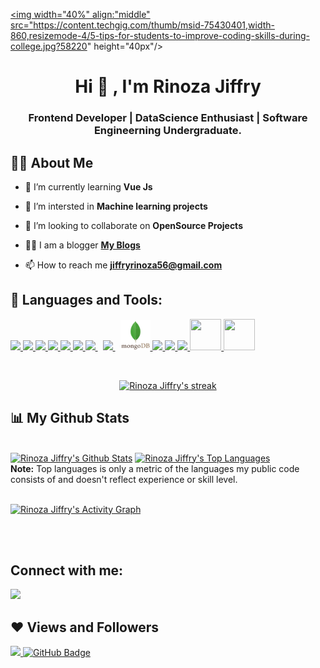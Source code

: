 <a href="#"><img width="40%" align:"middle" src="https://content.techgig.com/thumb/msid-75430401,width-860,resizemode-4/5-tips-for-students-to-improve-coding-skills-during-college.jpg?58220" height="40px"/></a>

<h1 align="center">Hi <span class="wave" >👋</span> , I'm Rinoza Jiffry</h1>
<h3 align="center">Frontend Developer | DataScience Enthusiast | Software Engineerning Undergraduate.</h3>


## 🙋‍♂️ About Me

- 🔭 I’m currently learning **Vue Js**

- 🌱 I’m intersted in **Machine learning projects**

- 👯 I’m looking to collaborate on **OpenSource Projects**

- 👨‍💻 I am a blogger **[My Blogs](https://rinoza-jiffry.medium.com/)**

- 📫 How to reach me **jiffryrinoza56@gmail.com**
  


## 🚀 Languages and Tools:

<p align="left"> 
    <a href="https://www.java.com" target="_blank"> <img src="https://img.icons8.com/color/48/000000/java-coffee-cup-logo.png"/> </a>
    <a href="https://reactjs.org/" target="_blank"> <img src="https://img.icons8.com/color/48/000000/react-native.png"/> </a>
    <a href="https://developer.mozilla.org/en-US/docs/Web/JavaScript" target="_blank"> <img src="https://img.icons8.com/color/48/000000/javascript.png"/> </a> 
    <a href="https://www.w3.org/html/" target="_blank"> <img src="https://img.icons8.com/color/48/000000/html-5.png"/> </a> 
    <a href="https://www.w3schools.com/css/" target="_blank"> <img src="https://img.icons8.com/color/48/000000/css3.png"/> </a>  
    <a href="https://www.python.org" target="_blank"> <img src="https://img.icons8.com/color/48/000000/python.png"/> </a> 
    <a style="padding-right:8px;" href="https://nodejs.org" target="_blank"> <img src="https://img.icons8.com/color/48/000000/nodejs.png"/> </a> 
    <a style="padding-right:8px;" href="https://www.mysql.com/" target="_blank"> <img src="https://img.icons8.com/fluent/50/000000/mysql-logo.png"/> </a>
    <a href="https://www.mongodb.com/" target="_blank"> <img src="https://raw.githubusercontent.com/devicons/devicon/master/icons/mongodb/mongodb-original-wordmark.svg" alt="mongodb" width="48" height="48"/> </a> 
    <a href="https://git-scm.com/" target="_blank"> <img src="https://img.icons8.com/color/48/000000/git.png"/> </a> 
    <a href="https://angularjs.org/" target="_blank"> <img src="https://img.icons8.com/color/48/000000/angularjs.png"> </a>
    <a href="https://www.r-project.org/" target="_blank"> <img src="https://img.icons8.com/windows/48/000000/r-project.png"/> </a>
    <a href="https://scikit-learn.org/stable/" target="_blank"> <img src="https://upload.wikimedia.org/wikipedia/commons/0/05/Scikit_learn_logo_small.svg" width="50" height="50"/> </a>
    <a href="https://www.tensorflow.org/" target="_blank"> <img src="https://www.vectorlogo.zone/logos/tensorflow/tensorflow-icon.svg" width="50" height="50"/> </a>

    
    
</p>

<!-- [![React Badge](https://img.shields.io/badge/-React-61DBFB?style=for-the-badge&labelColor=black&logo=react&logoColor=61DBFB)](#)  [![Javascript Badge](https://img.shields.io/badge/-Javascript-F0DB4F?style=for-the-badge&labelColor=black&logo=javascript&logoColor=F0DB4F)](#) [![Typescript Badge](https://img.shields.io/badge/-Typescript-007acc?style=for-the-badge&labelColor=black&logo=typescript&logoColor=007acc)](#) [![Nodejs Badge](https://img.shields.io/badge/-Nodejs-3C873A?style=for-the-badge&labelColor=black&logo=node.js&logoColor=3C873A)](#) [![GraphQL Badge](https://img.shields.io/badge/-GraphQl-e535ab?style=for-the-badge&labelColor=black&logo=node.js&logoColor=e535ab)](#) -->
<br/>

<p align="center">
    <a href="https://github.com/RinozaJiffry/github-readme-streak-stats">
        <img title="🔥 Get streak stats for your profile at git.io/streak-stats" alt="Rinoza Jiffry's streak" src="https://github-readme-streak-stats.herokuapp.com/?user=RinozaJiffry&theme=black-ice&hide_border=true&stroke=0000&background=060A0CD0"/>
    </a>
</p>

## 📊 My Github Stats

  <br/>
    <a href="https://github.com/RinozaJiffry/github-readme-stats"><img alt="Rinoza Jiffry's Github Stats" src="https://github-readme-stats.vercel.app/api?username=RinozaJiffry&show_icons=true&count_private=true&theme=react&hide_border=true&bg_color=0D1117" /></a>
  <a href="https://github.com/RinozaJiffry/github-readme-stats"><img alt="Rinoza Jiffry's Top Languages" src="https://github-readme-stats.vercel.app/api/top-langs/?username=RinozaJiffry&langs_count=8&count_private=true&layout=compact&theme=react&hide_border=true&bg_color=0D1117" /></a>
  <br/>
  <b>Note:</b> Top languages is only a metric of the languages my public code consists of and doesn't reflect experience or skill level.


<br/>
<br/>

<a href="https://github.com/RinozaJiffry/github-readme-activity-graph"><img alt="Rinoza Jiffry's Activity Graph" src="https://activity-graph.herokuapp.com/graph?username=RinozaJiffry&bg_color=0D1117&color=5BCDEC&line=5BCDEC&point=FFFFFF&hide_border=true" /></a>

<br/>
<br/>

## Connect with me:
<p align="left">

<a href = "https://www.linkedin.com/in/rinoza-jiffry-3277671a4/"><img src="https://img.icons8.com/fluent/48/000000/linkedin.png"/></a>



</p>

## ❤ Views and Followers
<a href="https://github.com/megna-DAS/github-profile-views-counter">
    <img src="https://komarev.com/ghpvc/?username=RinozaJiffry">
</a>
<a href="https://github.com/RinozaJiffry?tab=followers"><img src="https://img.shields.io/github/followers/RinozaJiffry?label=Followers&style=social" alt="GitHub Badge"></a>
